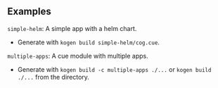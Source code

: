 ## Examples

`simple-helm`: A simple app with a helm chart.
- Generate with `kogen build simple-helm/cog.cue`.

`multiple-apps`: A cue module with multiple apps.
- Generate with `kogen build -c multiple-apps ./...` or `kogen build ./...` from the directory.

